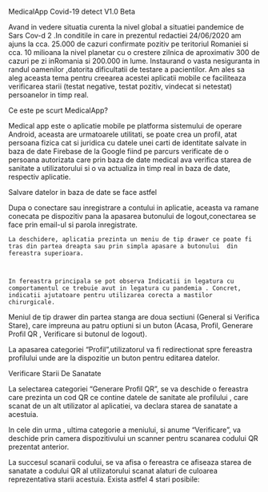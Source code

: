  
MedicalApp
Covid-19 detect V1.0 Beta

Avand in vedere situatia curenta la nivel global a situatiei pandemice de Sars Cov-d 2 .In conditile in care in prezentul redactiei 24/06/2020 am ajuns la cca. 25.000 de cazuri confirmate pozitiv pe teritoriul Romaniei si cca. 10 milioana la nivel planetar cu o crestere zilnica de aproximativ 300 de cazuri pe zi inRomania si 200.000 in lume. Instaurand o vasta nesiguranta in randul oamenilor ,datorita dificultatii de testare a pacientilor. Am ales sa aleg aceasta tema pentru creearea acestei aplicatii mobile ce faciliteaza verificarea starii (testat negative, testat pozitiv, vindecat si netestat) persoanelor in timp real.
 



 

     






Ce este pe scurt MedicalApp?

Medical app este o aplicatie mobile pe platforma sistemului de operare Android, aceasta are urmatoarele utilitati, se poate crea un profil, atat persoana fizica cat si juridica cu datele unei carti de identitate salvate in baza de date Firebase de la Google fiind pe parcurs verificate de o persoana autorizata care prin baza de date medical ava verifica starea de sanitate a utilizatorului si o va actualiza in timp real in baza de date, respectiv aplicatie.


  
		
	


Salvare datelor in baza de date se face astfel

	 
	
Dupa o conectare sau inregistrare a contului in aplicatie, aceasta va ramane conecata pe dispozitiv pana la apasarea butonului de logout,conectarea se face prin email-ul si parola inregistrate.


 
 

	La deschidere, aplicatia prezinta un meniu de tip drawer ce poate fi tras din partea dreapta sau prin simpla apasare a butonului  din fereastra superioara.

 

	In fereastra principala se pot observa Indicatii in legatura cu comportamentul ce trebuie avut in legatura cu pandemia . Concret, indicatii ajutatoare pentru utilizarea corecta a mastilor chirurgicale.
 


Meniul de tip drawer din partea stanga are doua sectiuni (General si Verifica Stare), care impreuna au patru optiuni si un buton (Acasa, Profil, Generare Profil QR , Verificare si butonul de logout).

 


La apasarea categoriei “Profil”,utilizatorul va fi redirectionat spre fereastra profilului unde are la dispozitie un buton pentru editarea datelor.

  


Verificare Starii De Sanatate

La selectarea categoriei “Generare Profil QR”, se va deschide o fereastra care prezinta un cod QR ce contine datele de sanitate ale profilului , care scanat de un alt utilizator al aplicatiei, va declara starea de sanatate a acestuia.

 



In cele din urma , ultima categorie a meniului,  si anume “Verificare”, va deschide prin camera dispozitivului un scanner pentru scanarea codului QR prezentat anterior.


 


La succesul scanarii codului,  se va afisa o fereastra ce afiseaza starea de sanatate a codului QR al utilizatorului scanat alaturi de culoarea reprezentativa starii acestuia.
Exista astfel 4 stari posibile:

  







  










